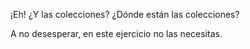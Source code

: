 ¡Eh! ¿Y las colecciones? ¿Dónde están las colecciones?

A no desesperar, en este ejercicio no las necesitas.  